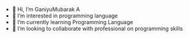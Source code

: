 - 👋 Hi, I’m GaniyuMubarak A
- 👀 I’m interested in programming language
- 🌱 I’m currently learning Programming Language
- 💞️ I’m looking to collaborate with professional on programming skills


<!---
GaniyuMubarak/GaniyuMubarak is a ✨ special ✨ repository because its `README.md` (this file) appears on your GitHub profile.
You can click the Preview link to take a look at your changes.
--->
